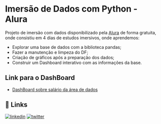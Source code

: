 # Imersão de Dados com Python - Alura

Projeto de imersão com dados disponibilizado pela [Alura](https://cursos.alura.com.br/imersoes) de forma gratuita, onde consistiu em 4 dias de estudos imersivos, onde aprendemos:

- Explorar uma base de dados com a biblioteca pandas;
- Fazer a manutenção e limpeza do DF; 
- Criação de gráficos após a preparação dos dados;
- Construir um Dashboard interativo com as informações da base.

## Link para o DashBoard 

 - [DashBoard sobre salário da área de dados](https://imersaodadospythonalura-kelys.streamlit.app/)

## 🔗 Links
[![linkedin](https://img.shields.io/badge/linkedin-0A66C2?style=for-the-badge&logo=linkedin&logoColor=white)](www.linkedin.com/in/kelsongarcia)
[![twitter](https://img.shields.io/badge/twitter-1DA1F2?style=for-the-badge&logo=twitter&logoColor=white)](https://x.com/KelsonGarci4)